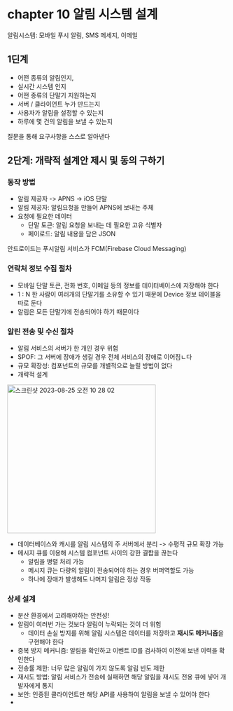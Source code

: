 # chapter 10 알림 시스템 설계

알림시스템: 모바일 푸시 알림, SMS 메세지, 이메일

## 1딘계
- 어떤 종류의 알림인지,
- 실시간 시스템 인지
- 어떤 종류의 단말기 지원하는지
- 서버 / 클라이언트 누가 만드는지
- 사용자가 알림을 설정할 수 있는지
- 하루에 몇 건의 알림을 보낼 수 있는지

질문을 통해 요구사항을 스스로 알아낸다

## 2단계: 개략적 설계안 제시 및 동의 구하기
### 동작 방법
 - 알림 제공자 -> APNS -> iOS 단말
 - 알림 제공자: 알림요청을 만들어 APNS에 보내는 주체
 - 요청에 필요한 데이터
   - 단말 토큰: 알림 요청을 보내는 데 필요한 고유 식별자
   - 페이로드: 알림 내용을 담은 JSON 

안드로이드는 푸시알림 서비스가 FCM(Firebase Cloud Messaging)

### 연락처 정보 수집 절차
- 모바일 단말 토큰, 전화 번호, 이메일 등의 정보를 데이터베이스에 저장해야 한다
- 1 : N  한 사람이 여러개의 단말기를 소유할 수 있기 때문에 Device 정보 테이블을 따로 둔다
- 알림은 모든 단말기에 전송되어야 하기 때문이다

### 알린 전송 및 수신 절차
- 알림 서비스의 서버가 한 개인 경우 위험
- SPOF: 그 서버에 장애가 생길 경우 전체 서비스의 장애로 이어짐ㄴ다
- 규모 확장성: 컴포넌트의 규모를 개별적으로 늘릴 방법이 없다
- 개략적 설계

<img width="339" alt="스크린샷 2023-08-25 오전 10 28 02" src="https://github.com/Suzzzzzy/Book_Study/assets/97580836/fb8f9674-1dce-40c1-91b8-5ba1df43768f">

- 데이터베이스와 캐시를 알림 시스템의 주 서버에서 분리 -> 수평적 규모 확장 가능
- 메시지 큐를 이용해 시스템 컴포넌트 사이의 강한 결합을 끊는다
  - 알림을 병렬 처리 가능
  - 메시지 큐는 다량의 알림이 전송되어야 하는 경우 버퍼역할도 가능
  - 하나에 장애가 발생해도 나머지 알림은 정상 작동

### 상세 설계
- 분산 환경에서 고려해야하는 안전성!
- 알림이 여러번 가는 것보다 알림이 누락되는 것이 더 위험
  - 데이터 손실 방지를 위해 알림 시스템은 데이터를 저장하고 **재시도 메커니즘**을 구현해야 한다
- 중복 방지 메커니즘: 알림을 확인하고 이벤트 ID를 검사하여 이전에 보낸 이력을 확인한다
- 전송률 제한: 너무 많은 알림이 가지 않도록 알림 빈도 제한
- 재시도 방법: 알림 서비스가 전송에 실패하면 해당 알림을 재시도 전용 큐에 넣어 개발자에게 통지
- 보안: 인증된 클라이언트만 해당 API를 사용하여 알림을 보낼 수 있어야 한다
- 

